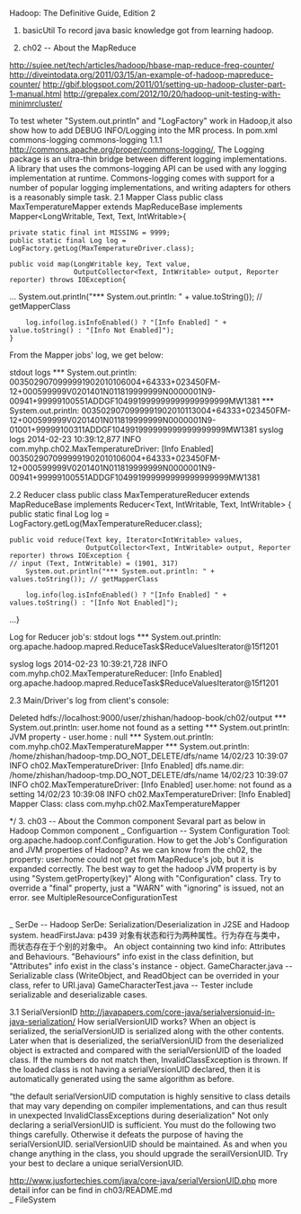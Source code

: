 
Hadoop: The Definitive Guide, Edition 2

1. basicUtil
	To record java basic knowledge got from learning hadoop.
 
2. ch02 -- About the MapReduce

http://sujee.net/tech/articles/hadoop/hbase-map-reduce-freq-counter/
http://diveintodata.org/2011/03/15/an-example-of-hadoop-mapreduce-counter/
http://gbif.blogspot.com/2011/01/setting-up-hadoop-cluster-part-1-manual.html
http://grepalex.com/2012/10/20/hadoop-unit-testing-with-minimrcluster/

To test wheter "System.out.println" and "LogFactory" work in Hadoop,it also show how to add DEBUG INFO/Logging into the MR process. 
In pom.xml
        <dependency>
            <groupId>commons-logging</groupId>
            <artifactId>commons-logging</artifactId>
            <version>1.1.1</version>
        </dependency>
http://commons.apache.org/proper/commons-logging/, The Logging package is an ultra-thin bridge between different logging implementations. A library that uses the commons-logging API can be used with any logging implementation at runtime. Commons-logging comes with support for a number of popular logging implementations, and writing adapters for others is a reasonably simple task.
2.1 Mapper Class
public class MaxTemperatureMapper extends MapReduceBase
    implements Mapper<LongWritable, Text, Text, IntWritable>{

    private static final int MISSING = 9999;
    public static final Log log = LogFactory.getLog(MaxTemperatureDriver.class);

    public void map(LongWritable key, Text value,
                    OutputCollector<Text, IntWritable> output, Reporter reporter) throws IOException{ 
...
        System.out.println("*** System.out.println: " + value.toString()); // getMapperClass

        log.info(log.isInfoEnabled() ? "[Info Enabled] " + value.toString() : "[Info Not Enabled]");
	}

From the Mapper jobs' log, we get below:

stdout logs
*** System.out.println: 0035029070999991902010106004+64333+023450FM-12+000599999V0201401N011819999999N0000001N9-00941+99999100551ADDGF104991999999999999999999MW1381
*** System.out.println: 0035029070999991902010113004+64333+023450FM-12+000599999V0201401N011819999999N0000001N9-01001+99999100311ADDGF104991999999999999999999MW1381
syslog logs
2014-02-23 10:39:12,877 INFO com.myhp.ch02.MaxTemperatureDriver: [Info Enabled] 0035029070999991902010106004+64333+023450FM-12+000599999V0201401N011819999999N0000001N9-00941+99999100551ADDGF104991999999999999999999MW1381

2.2 Reducer class
public class MaxTemperatureReducer extends MapReduceBase
    implements Reducer<Text, IntWritable, Text, IntWritable>  {
    public static final Log log = LogFactory.getLog(MaxTemperatureReducer.class);

    public void reduce(Text key, Iterator<IntWritable> values,
                       OutputCollector<Text, IntWritable> output, Reporter reporter) throws IOException {
    // input (Text, IntWritable) = (1901, 317)
        System.out.println("*** System.out.println: " + values.toString()); // getMapperClass

        log.info(log.isInfoEnabled() ? "[Info Enabled] " + values.toString() : "[Info Not Enabled]");

...}

Log for Reducer job's:
stdout logs
*** System.out.println: org.apache.hadoop.mapred.ReduceTask$ReduceValuesIterator@15f1201

syslog logs
2014-02-23 10:39:21,728 INFO com.myhp.ch02.MaxTemperatureReducer: [Info Enabled] org.apache.hadoop.mapred.ReduceTask$ReduceValuesIterator@15f1201


2.3 Main/Driver's log from client's console:

Deleted hdfs://localhost:9000/user/zhishan/hadoop-book/ch02/output
*** System.out.println: user.home not found as a setting
*** System.out.println: JVM property - user.home : null
*** System.out.println: com.myhp.ch02.MaxTemperatureMapper
*** System.out.println: /home/zhishan/hadoop-tmp.DO_NOT_DELETE/dfs/name
14/02/23 10:39:07 INFO ch02.MaxTemperatureDriver: [Info Enabled] dfs.name.dir: /home/zhishan/hadoop-tmp.DO_NOT_DELETE/dfs/name
14/02/23 10:39:07 INFO ch02.MaxTemperatureDriver: [Info Enabled] user.home: not found as a setting
14/02/23 10:39:08 INFO ch02.MaxTemperatureDriver: [Info Enabled] Mapper Class: class com.myhp.ch02.MaxTemperatureMapper

*/
3. ch03 -- About the Common component
Sevaral part as below in Hadoop Common component
 \_ Configuartion -- System Configuration Tool: org.apache.hadoop.conf.Configuration.
	How to get the Job's Configuration and JVM properties of Hadoop? 
	As we can know from the ch02, the property: user.home could not get from MapReduce's job, but it is expanded correctly. The best way to get the hadoop JVM property is by using "System.getProperty(key)" Along with "Configuration" class.
	Try to override a "final" property, just a "WARN" with "ignoring" is issued, not an error. see MultipleResourceConfigurationTest

 \
 \_ SerDe -- Hadoop SerDe: Serialization/Deserialization in J2SE and Hadoop system.
	headFirstJava: p439
	对象有状态和行为两种属性。行为存在与类中， 而状态存在于个别的对象中。
    An object containning two kind info: Attributes and Behaviours. "Behaviours" info exist in the class definition, but "Attributes" info exist in the class's instance - object.
	GameCharacter.java -- Serializable class (WriteObject, and ReadObject can be overrided in your class, refer to URI.java)
	GameCharacterTest.java -- Tester include serializable and deserializable cases.

3.1 SerialVersionID
http://javapapers.com/core-java/serialversionuid-in-java-serialization/
How serialVersionUID works?
When an object is serialized, the serialVersionUID is serialized along with the other contents.
Later when that is deserialized, the serialVersionUID from the deserialized object is extracted and compared with the serialVersionUID of the loaded class.
If the numbers do not match then, InvalidClassException is thrown.
If the loaded class is not having a serialVersionUID declared, then it is automatically generated using the same algorithm as before.

“the default serialVersionUID computation is highly sensitive to class details that may vary depending on compiler implementations, and can thus result in unexpected InvalidClassExceptions during deserialization"
Not only declaring a serialVersionUID is sufficient. You must do the following two things carefully. Otherwise it defeats the purpose of having the serialVersionUID.
serialVersionUID should be maintained. As and when you change anything in the class, you should upgrade the serailVersionUID.
Try your best to declare a unique serialVersionUID. 

http://www.jusfortechies.com/java/core-java/serialVersionUID.php
	more detail infor can be find in ch03/README.md
 \
 \_ FileSystem
